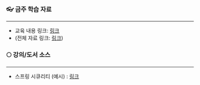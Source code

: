 
### 👓 금주 학습 자료
---
- 교육 내용 링크: [링크](https://blockjjam99.notion.site/DB-6bdd3388fd0d43d8aececc5bb341c717?pvs=4) 
- (전체 자료 링크: [링크](https://blockjjam99.notion.site/Spring-Boot-Spring-Security-1-8a2dd1a1a9084044a4b1fb5d7103ee59?pvs=4))

### 🌕 강의/도서 소스
---

- 스프링 시큐리티 (예시) : [링크](https://www.inflearn.com/course/%EC%BD%94%EC%96%B4-%EC%8A%A4%ED%94%84%EB%A7%81-%EC%8B%9C%ED%81%90%EB%A6%AC%ED%8B%B0/dashboard)